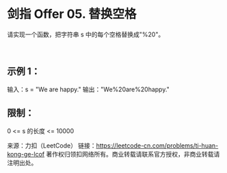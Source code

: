 # 剑指 Offer 05. 替换空格


请实现一个函数，把字符串 s 中的每个空格替换成"%20"。

 

## 示例 1：

输入：s = "We are happy."
输出："We%20are%20happy."
 

## 限制：

0 <= s 的长度 <= 10000


来源：力扣（LeetCode）
链接：https://leetcode-cn.com/problems/ti-huan-kong-ge-lcof
著作权归领扣网络所有。商业转载请联系官方授权，非商业转载请注明出处。
